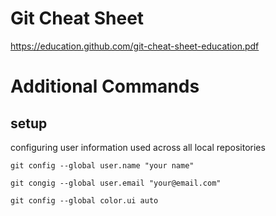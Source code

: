 # Git Cheat Sheet
https://education.github.com/git-cheat-sheet-education.pdf
# Additional Commands

## setup
configuring user information used across all local repositories

`git config --global user.name "your name"`

`git congig --global user.email "your@email.com"`

`git config --global color.ui auto`
    
    
